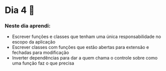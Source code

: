 # Dia 4 📆

### Neste dia aprendi:

* Escrever funções e classes que tenham uma única responsabilidade no escopo da aplicação
* Escrever classes com funções que estão abertas para extensão e fechadas para modificação
* Inverter dependências para dar a quem chama o controle sobre como uma função faz o que precisa